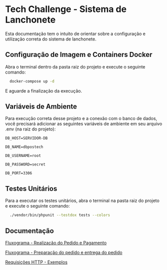 
# Tech Challenge - Sistema de Lanchonete

Esta documentação tem o intuito de orientar sobre a configuração e utilização correta do sistema de lanchonete.


## Configuração de Imagem e Containers Docker

Abra o terminal dentro da pasta raiz do projeto e execute o seguinte comando: 

```bash
  docker-compose up -d
```
E aguarde a finalização da execução. 




## Variáveis de Ambiente

Para execução correta desse projeto e a conexão com o banco de dados, você precisará adicionar as seguintes variáveis de ambiente em seu arquivo .env (na raiz do projeto):

`DB_HOST=SERVIDOR-DB`

`DB_NAME=dbpostech`

`DB_USERNAME=root`

`DB_PASSWORD=secret`

`DB_PORT=3306`



## Testes Unitários

Para a executar os testes unitários, abra o terminal na pasta raiz do projeto e execute o seguinte comando:

```bash
  ./vendor/bin/phpunit --testdox tests --colors
```


## Documentação

[Fluxograma - Realização do Pedido e Pagamento](https://miro.com/app/board/uXjVMAbdRp0=/?share_link_id=567814725228)

[Fluxograma - Preparação do pedido e entrega do pedido](https://miro.com/app/board/uXjVMAaDj1g=/?share_link_id=766010607812)

[Requisições HTTP - Exemplos](https://documenter.getpostman.com/view/14275027/2s93zCXzjp)